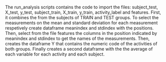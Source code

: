 The run_analysis scripts contains the code to import the files: subject_test, X_test, y_test, subject_train, X_train, y_train, activity_label and features.
First, it combines the from the subjects of TRAIN and TEST groups. To select the measurements on the mean and standard deviation for each measurement respetively create dataframe meanindex and stdindex with the positions. Then, select from the file features the columns in the position indicated by meanindex and stdindex to get the names of the measurements. Then, creates the dataframe Y that contains the numeric code of the activities of both groups. 
Finally creates a second dataframe with the the average of each variable for each activity and each subject.
